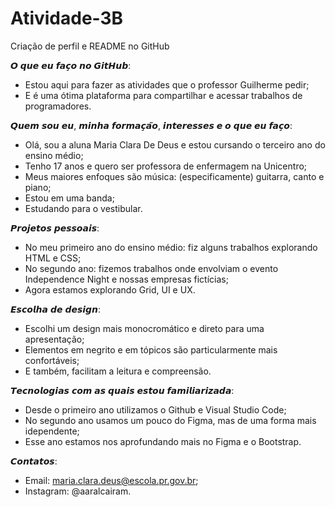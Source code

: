 # Atividade-3B
Criação de perfil e README no GitHub

𝙊 𝙦𝙪𝙚 𝙚𝙪 𝙛𝙖𝙘̧𝙤 𝙣𝙤 𝙂𝙞𝙩𝙃𝙪𝙗:
- Estou aqui para fazer as atividades que o professor Guilherme pedir;
- E é uma ótima plataforma para compartilhar e acessar trabalhos de programadores.

𝙌𝙪𝙚𝙢 𝙨𝙤𝙪 𝙚𝙪, 𝙢𝙞𝙣𝙝𝙖 𝙛𝙤𝙧𝙢𝙖𝙘̧𝙖̃𝙤, 𝙞𝙣𝙩𝙚𝙧𝙚𝙨𝙨𝙚𝙨 𝙚 𝙤 𝙦𝙪𝙚 𝙚𝙪 𝙛𝙖𝙘̧𝙤:
- Olá, sou a aluna Maria Clara De Deus e estou cursando o terceiro ano do ensino médio; 
- Tenho 17 anos e quero ser professora de enfermagem na Unicentro;
- Meus maiores enfoques são música: (especificamente) guitarra, canto e piano;
- Estou em uma banda;
- Estudando para o vestibular.

𝙋𝙧𝙤𝙟𝙚𝙩𝙤𝙨 𝙥𝙚𝙨𝙨𝙤𝙖𝙞𝙨:
- No meu primeiro ano do ensino médio: fiz alguns trabalhos explorando HTML e CSS;
- No segundo ano: fizemos trabalhos onde envolviam o evento Independence Night e nossas empresas fictícias;
- Agora estamos explorando Grid, UI e UX.

𝙀𝙨𝙘𝙤𝙡𝙝𝙖 𝙙𝙚 𝙙𝙚𝙨𝙞𝙜𝙣:
- Escolhi um design mais monocromático e direto para uma apresentação;
- Elementos em negrito e em tópicos são particularmente mais confortáveis;
- E também, facilitam a leitura e compreensão.

𝙏𝙚𝙘𝙣𝙤𝙡𝙤𝙜𝙞𝙖𝙨 𝙘𝙤𝙢 𝙖𝙨 𝙦𝙪𝙖𝙞𝙨 𝙚𝙨𝙩𝙤𝙪 𝙛𝙖𝙢𝙞𝙡𝙞𝙖𝙧𝙞𝙯𝙖𝙙𝙖:
- Desde o primeiro ano utilizamos o Github e Visual Studio Code;
- No segundo ano usamos um pouco do Figma, mas de uma forma mais idependente;
- Esse ano estamos nos aprofundando mais no Figma e o Bootstrap.

𝘾𝙤𝙣𝙩𝙖𝙩𝙤𝙨:
- Email: maria.clara.deus@escola.pr.gov.br;
- Instagram: @aaralcairam.


